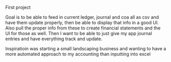 First project

Goal is to be able to feed in current ledger, journal and coa all as csv and have them update properly, then be able to display that info in a good UI. Also pull the proper info from these to create financial statements and the UI for those as well. Then I want to be able to just give my app journal entries and have everything track and update. 

Inspiratioin was starting a small landscaping business and wanting to have a more automated approach to my accounting than 
inputting into excel
